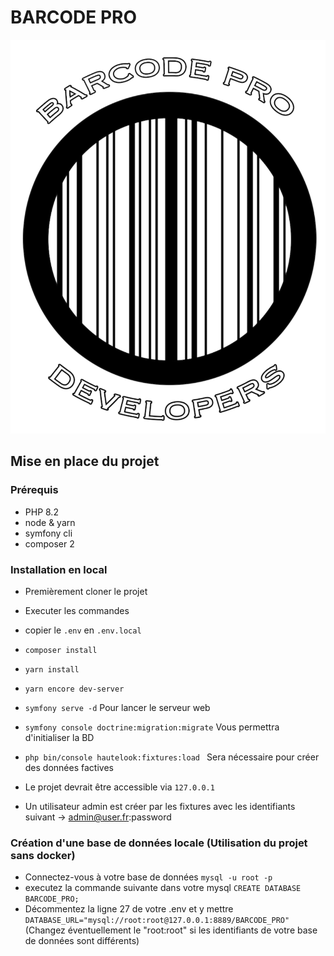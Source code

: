 # BARCODE PRO 

![logo.png](assets%2Fimages%2Flogo.png)

## Mise en place du projet 

### Prérequis

- PHP 8.2
- node & yarn
- symfony cli
- composer 2

### Installation en local

- Premièrement cloner le projet
- Executer les commandes

- copier le `.env` en `.env.local`
- `composer install`
- `yarn install` 
- `yarn encore dev-server`
- `symfony serve -d` Pour lancer le serveur web
- `symfony console doctrine:migration:migrate` Vous permettra d'initialiser la BD
- `php bin/console hautelook:fixtures:load ` Sera nécessaire pour créer des données factives
- Le projet devrait être accessible via `127.0.0.1`
- Un utilisateur admin est créer par les fixtures avec les identifiants suivant -> admin@user.fr:password

### Création d'une base de données locale (Utilisation du projet sans docker)

- Connectez-vous à votre base de données `mysql -u root -p`
- executez la commande suivante dans votre mysql `CREATE DATABASE BARCODE_PRO;`
- Décommentez la ligne 27 de votre .env et y mettre `DATABASE_URL="mysql://root:root@127.0.0.1:8889/BARCODE_PRO"` (Changez éventuellement le "root:root" si les identifiants de votre base de données sont différents)

